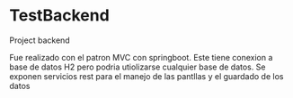 # TestBackend
Project backend

Fue realizado con el patron MVC con springboot. Este tiene conexion a base de datos H2 pero podria utiolizarse cualquier base de datos. Se exponen servicios rest para el manejo de las pantllas y el guardado de los datos
